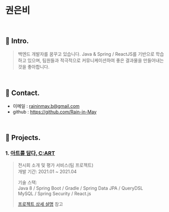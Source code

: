 # 권은비
</br>

## 📍 Intro.
> 백엔드 개발자를 꿈꾸고 있습니다.
> Java & Spring / ReactJS를 기반으로 학습하고 있으며, 팀원들과 적극적으로 커뮤니케이션하여 좋은 결과물을 만들어내는 것을 좋아합니다.
</br>

## 📍 Contact.
- 이메일 : raininmay.b@gmail.com
- github : https://github.com/Rain-in-May

</br>

## 📍 Projects.
### 1. [아트를 담다, C:ART](https://github.com/Rain-in-May/cart-project)
> 전시회 소개 및 평가 서비스(팀 프로젝트)  
> 개발 기간: 2021.01 ~ 2021.04  
>  
> 기술 스택:  
> Java 8 / Spring Boot / Gradle / Spring Data JPA / QueryDSL  
> MySQL / Spring Security / React.js
>  
> [프로젝트 상세 설명](https://github.com/Rain-in-May/cart-project) 참고

</br></br>

